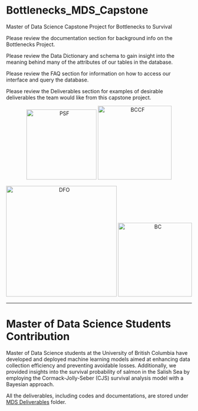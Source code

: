 # Bottlenecks_MDS_Capstone
Master of Data Science Capstone Project for Bottlenecks to Survival

Please review the documentation section for background info on the Bottlenecks Project.

Please review the Data Dictionary and schema to gain insight into the meaning behind many of the attributes of our tables in the database.

Please review the FAQ section for information on how to access our interface and query the database.

Please review the Deliverables section for examples of desirable deliverables the team would like from this capstone project.



<p align="center">
<img src="https://www.canadahelps.org/uploads/ik-images/charity/27040/pacific-salmon-foundation-fondation-du-saumon-du-pacifique-logo_thumbnail_en.png" alt="PSF" width="190"/>   <img src="https://www.survivalbottlenecks.ca/wp-content/uploads/2023/11/Regular_Verticle.png" alt="BCCF" width="200"/> </p>
 <p align="center">
<img src="https://www.survivalbottlenecks.ca/wp-content/uploads/2021/10/fisheries.png" alt="DFO" width="300"/>
<img src="https://www.survivalbottlenecks.ca/wp-content/uploads/2022/06/BCID-Domestic_H_pos_CMYK-600x171.png" alt="BC" width="200"/>
</p>

---
# Master of Data Science Students Contribution
Master of Data Science students at the University of British Columbia have developed and deployed machine learning models aimed at enhancing data collection efficiency and preventing avoidable losses. Additionally, we provided insights into the survival probability of salmon in the Salish Sea by employing the Cormack-Jolly-Seber (CJS) survival analysis model with a Bayesian approach.

All the deliverables, including codes and documentations, are stored under [MDS Deliverables](https://github.com/brahmwg/Bottlenecks_MDS_Capstone/tree/main/mds_deliverables) folder. 